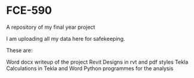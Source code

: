 # FCE-590
A repository of my final year project

I am uploading all my data here for safekeeping.

These are:

Word docx writeup of the project
Revit Designs in rvt and pdf styles
Tekla Calculations in Tekla and Word
Python programmes for the analysis

